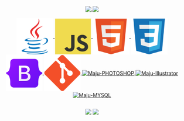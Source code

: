 <div align="center">
  <a href="https://github.com/mrjulia22">
  <img height="180em" align="center" src="https://github-readme-stats.vercel.app/api?username=mrjulia22&show_icons=true&theme=dark&include_all_commits=true&count_private=true"/>
  <img height="180em" align="center" src="https://github-readme-stats.vercel.app/api/top-langs/?username=mrjulia22&layout=compact&langs_count=7&theme=dark"/>
</div>

</div align="center">
<div style="display: inline_block" align="center" ><br>
  <img align="center" alt="Maju-JAVA" height="100" width="100" src="https://raw.githubusercontent.com/devicons/devicon/master/icons/java/java-original.svg">
  <img align="center" alt="Maju-JAVASCRIPT" height="100" width="100" src="https://raw.githubusercontent.com/devicons/devicon/master/icons/javascript/javascript-original.svg">
  <img align="center" alt="Maju-HTML5" height="100" width="100" src="https://raw.githubusercontent.com/devicons/devicon/master/icons/html5/html5-original.svg">
  <img align="center" alt="Maju-CSS3" height="100" width="100" src="https://raw.githubusercontent.com/devicons/devicon/master/icons/css3/css3-original.svg">
  <img align="center" alt="Maju-BOOTSTRAP" height="100" width="100" src="https://raw.githubusercontent.com/devicons/devicon/master/icons/bootstrap/bootstrap-original.svg">
  <img align="center" alt="Maju-GIT" height="100" width="100" src="https://raw.githubusercontent.com/devicons/devicon/master/icons/git/git-original.svg">
  <img align="center" alt="Maju-PHOTOSHOP" height="100" width="100" src="https://cdn.jsdelivr.net/gh/devicons/devicon/icons/photoshop/photoshop-plain.svg">
  <img align="center" alt="Maju-Illustrator" height="100" width="100" src="https://cdn.jsdelivr.net/gh/devicons/devicon/icons/illustrator/illustrator-line.svg">
  <img align="center" alt="Maju-MYSQL" height="100" width="100" src="https://cdn.jsdelivr.net/gh/devicons/devicon/icons/mysql/mysql-original.svg"> 
</div>
  
  ##

<div align="center"> 
  <a href = "mailto:maria.jaraujo@ufpe.br"><img src="https://img.shields.io/badge/Gmail-D14836?style=for-the-badge&logo=gmail&logoColor=white" target="_blank"></a>
  <a href="https://www.linkedin.com/in/maria-julia-lemos-048326146/"_blank"><img src="https://img.shields.io/badge/-LinkedIn-%230077B5?style=for-the-badge&logo=linkedin&logoColor=white" target="_blank"></a> 

</div>
